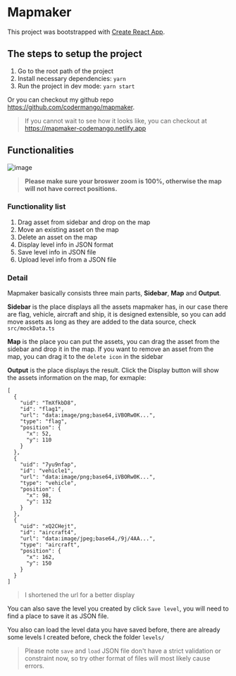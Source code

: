 # Mapmaker

This project was bootstrapped with [Create React App](https://github.com/facebook/create-react-app).

## The steps to setup the project
  1. Go to the root path of the project
  2. Install necessary dependencies: `yarn`
  3. Run the project in dev mode: `yarn start`

Or you can checkout my github repo https://github.com/codermango/mapmaker.

> If you cannot wait to see how it looks like, you can checkout at https://mapmaker-codemango.netlify.app

## Functionalities
![image](https://user-images.githubusercontent.com/4600839/116824787-4b2ddc80-ab8c-11eb-874b-090f54b45171.png)

> **Please make sure your broswer zoom is 100%, otherwise the map will not have correct positions.**

### Functionality list

1. Drag asset from sidebar and drop on the map
2. Move an existing asset on the map
3. Delete an asset on the map
4. Display level info in JSON format
5. Save level info in JSON file
6. Upload level info from a JSON file

### Detail

Mapmaker basically consists three main parts, **Sidebar**, **Map** and **Output**.

**Sidebar** is the place displays all the assets mapmaker has, in our case there are flag, vehicle, aircraft and ship, it is designed extensible, so you can add move assets as long as they are added to the data source, check `src/mockData.ts`

**Map** is the place you can put the assets, you can drag the asset from the sidebar and drop it in the map. If you want to remove an asset from the map, you can drag it to the `delete icon` in the sidebar

**Output** is the place displays the result. Click the Display button will show the assets information on the map, for exmaple:
```
[
  {
    "uid": "TmXfkbD8",
    "id": "flag1",
    "url": "data:image/png;base64,iVBORw0K...",
    "type": "flag",
    "position": {
      "x": 52,
      "y": 110
    }
  },
  {
    "uid": "7yu9nfap",
    "id": "vehicle1",
    "url": "data:image/png;base64,iVBORw0K...",
    "type": "vehicle",
    "position": {
      "x": 98,
      "y": 132
    }
  },
  {
    "uid": "xQ2CHejt",
    "id": "aircraft4",
    "url": "data:image/jpeg;base64,/9j/4AA...",
    "type": "aircraft",
    "position": {
      "x": 162,
      "y": 150
    }
  }
]
```

> I shortened the url for a better display


You can also save the level you created by click `Save level`, you will need to find a place to save it as JSON file.

You also can load the level data you have saved before, there are already some levels I created before, check the folder `levels/`

> Please note `save` and `load` JSON file don't have a strict validation or constraint now, so try other format of files will most likely cause errors.
